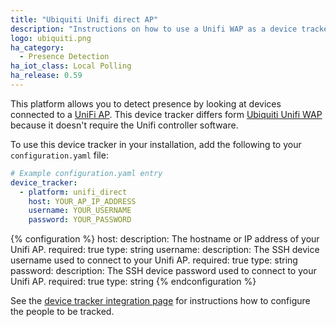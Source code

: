 ```yaml
---
title: "Ubiquiti Unifi direct AP"
description: "Instructions on how to use a Unifi WAP as a device tracker."
logo: ubiquiti.png
ha_category:
  - Presence Detection
ha_iot_class: Local Polling
ha_release: 0.59
---
```



This platform allows you to detect presence by looking at devices connected to a [UniFi AP](https://www.ubnt.com/products/#unifi). This device tracker differs form [Ubiquiti Unifi WAP](/components/unifi) because it doesn't require the Unifi controller software.

To use this device tracker in your installation, add the following to your `configuration.yaml` file:

```yaml
# Example configuration.yaml entry
device_tracker:
  - platform: unifi_direct
    host: YOUR_AP_IP_ADDRESS
    username: YOUR_USERNAME
    password: YOUR_PASSWORD
```

{% configuration %}
host:
  description: The hostname or IP address of your Unifi AP.
  required: true
  type: string
username:
  description: The SSH device username used to connect to your Unifi AP.
  required: true
  type: string
password:
  description: The SSH device password used to connect to your Unifi AP.
  required: true
  type: string
{% endconfiguration %}

See the [device tracker integration page](/components/device_tracker/) for instructions how to configure the people to be tracked.

